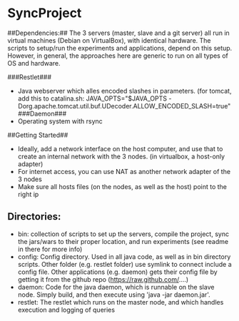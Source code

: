 SyncProject
===========

##Dependencies:##
The 3 servers (master, slave and a git server) all run in virtual machines (Debian on VirtualBox), with identical hardware. The scripts to setup/run the experiments and applications, depend on this setup. However, in general, the approaches here are generic to run on all types of OS and hardware.

###Restlet###
* Java webserver which alles encoded slashes in parameters. (for tomcat, add this to catalina.sh: JAVA_OPTS="$JAVA_OPTS -Dorg.apache.tomcat.util.buf.UDecoder.ALLOW_ENCODED_SLASH=true"
###Daemon###
* Operating system with rsync


##Getting Started##
* Ideally, add a network interface on the host computer, and use that to create an internal network with the 3 nodes. (in virtualbox, a host-only adapter)
* For internet access, you can use NAT as another network adapter of the 3 nodes
* Make sure all hosts files (on the nodes, as well as the host) point to the right ip

## Directories:
* bin: collection of scripts to set up the servers, compile the project, sync the jars/wars to their proper location, and run experiments (see readme in there for more info)
* config: Config directory. Used in all java code, as well as in bin directory scripts. Other folder (e.g. restlet folder) use symlink to connect include a config file. Other applications (e.g. daemon) gets their config file by getting it from the github repo (https://raw.github.com/....)
* daemon: Code for the java daemon, which is runnable on the slave node. Simply build, and then execute using 'java -jar daemon.jar'.
* restlet: The restlet which runs on the master node, and which handles execution and logging of queries
